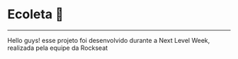 # Ecoleta 🖖
***
Hello guys! esse projeto foi desenvolvido durante a Next Level Week, realizada pela equipe da Rockseat
